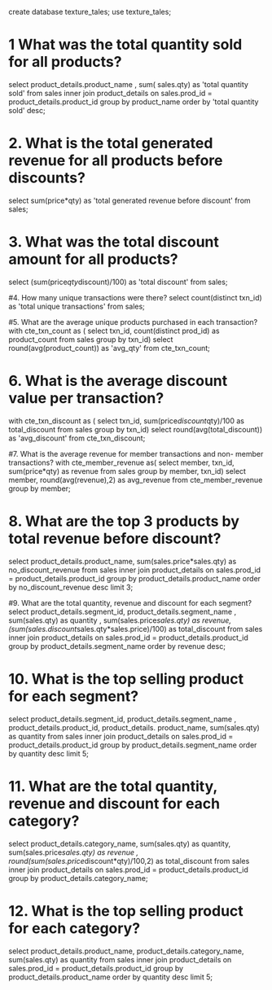 create database texture_tales;
use texture_tales;
# 1 What was the total quantity sold for all products?
select product_details.product_name , sum( sales.qty) as 'total quantity sold'
from sales
inner join product_details
on sales.prod_id =  product_details.product_id
group by product_name
order by 'total quantity sold' desc;

# 2. What is the total generated revenue for all products before discounts?
select sum(price*qty) as 'total generated revenue before discount'
from sales;
# 3. What was the total discount amount for all products?
select (sum(price*qty*discount)/100) as 'total discount'
from sales;

#4. How many unique transactions were there?
select count(distinct txn_id) as 'total unique transactions'
from sales;

#5. What are the average unique products purchased in each transaction?
with cte_txn_count as (
select txn_id,
count(distinct prod_id) as product_count
from sales
group by txn_id)
select round(avg(product_count)) as 'avg_qty'
from  cte_txn_count;

# 6. What is the average discount value per transaction?
with cte_txn_discount as (
select txn_id,
sum(price*discount*qty)/100 as total_discount
from sales
group by txn_id)
select round(avg(total_discount)) as 'avg_discount'
from  cte_txn_discount;

#7. What is the average revenue for member transactions and non- member transactions?
with cte_member_revenue as(
select member, txn_id, sum(price*qty) as revenue 
from sales 
group by member, txn_id)
select member, round(avg(revenue),2) as avg_revenue
from  cte_member_revenue
group by member;

# 8. What are the top 3 products by total revenue before discount?
select product_details.product_name, sum(sales.price*sales.qty) as no_discount_revenue
from sales 
inner join product_details
on sales.prod_id = product_details.product_id
group by product_details.product_name
order by no_discount_revenue desc
limit 3;

#9. What are the total quantity, revenue and discount for each segment?
select product_details.segment_id, product_details.segment_name , sum(sales.qty) as quantity , sum(sales.price*sales.qty) as revenue, (sum(sales.discount*sales.qty*sales.price)/100) as total_discount
from sales
inner join product_details
on sales.prod_id = product_details.product_id
group by product_details.segment_name
order by revenue desc;

# 10. What is the top selling product for each segment?
select product_details.segment_id, product_details.segment_name , product_details.product_id, product_details. product_name, sum(sales.qty) as quantity
from sales inner join product_details
on sales.prod_id = product_details.product_id
group by product_details.segment_name
order by quantity desc
limit 5;

# 11. What are the total quantity, revenue and discount for each category?
select product_details.category_name, sum(sales.qty) as quantity, sum(sales.price*sales.qty) as revenue , round(sum(sales.price*discount*qty)/100,2) as total_discount
from sales inner join product_details
on sales.prod_id = product_details.product_id
group by product_details.category_name;

# 12. What is the top selling product for each category?
select  product_details.product_name, product_details.category_name, sum(sales.qty) as quantity
from sales
inner join product_details
on sales.prod_id = product_details.product_id
group by product_details.product_name
order by quantity desc
limit 5;
